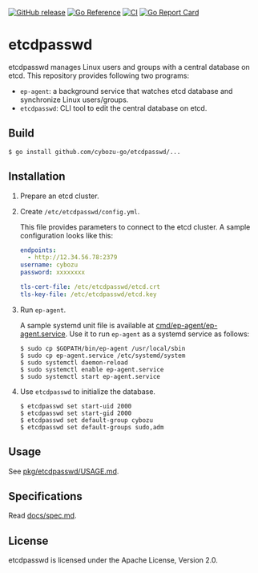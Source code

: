 [![GitHub release](https://img.shields.io/github/release/cybozu-go/etcdpasswd.svg?maxAge=60)][releases]
[![Go Reference](https://pkg.go.dev/badge/github.com/cybozu-go/etcdpasswd.svg)](https://pkg.go.dev/github.com/cybozu-go/etcdpasswd)
[![CI](https://github.com/cybozu-go/etcdpasswd/workflows/main/badge.svg)](https://github.com/cybozu-go/etcdpasswd/actions)
[![Go Report Card](https://goreportcard.com/badge/github.com/cybozu-go/etcdpasswd)](https://goreportcard.com/report/github.com/cybozu-go/etcdpasswd)

etcdpasswd
==========

etcdpasswd manages Linux users and groups with a central database on etcd.
This repository provides following two programs:

* `ep-agent`: a background service that watches etcd database and synchronize Linux users/groups.
* `etcdpasswd`: CLI tool to edit the central database on etcd.

Build
-----

```console
$ go install github.com/cybozu-go/etcdpasswd/...
```

Installation
------------

1. Prepare an etcd cluster.

2. Create `/etc/etcdpasswd/config.yml`.

    This file provides parameters to connect to the etcd cluster.
    A sample configuration looks like this:

    ```yaml
    endpoints:
      - http://12.34.56.78:2379
    username: cybozu
    password: xxxxxxxx

    tls-cert-file: /etc/etcdpasswd/etcd.crt
    tls-key-file: /etc/etcdpasswd/etcd.key
    ```

3. Run `ep-agent`.

    A sample systemd unit file is available at [cmd/ep-agent/ep-agent.service](cmd/ep-agent/ep-agent.service).
    Use it to run `ep-agent` as a systemd service as follows:

    ```console
    $ sudo cp $GOPATH/bin/ep-agent /usr/local/sbin
    $ sudo cp ep-agent.service /etc/systemd/system
    $ sudo systemctl daemon-reload
    $ sudo systemctl enable ep-agent.service
    $ sudo systemctl start ep-agent.service
    ```

4. Use `etcdpasswd` to initialize the database.

    ```console
    $ etcdpasswd set start-uid 2000
    $ etcdpasswd set start-gid 2000
    $ etcdpasswd set default-group cybozu
    $ etcdpasswd set default-groups sudo,adm
    ```

Usage
-----

See [pkg/etcdpasswd/USAGE.md](pkg/etcdpasswd/USAGE.md).

Specifications
--------------

Read [docs/spec.md](docs/spec.md).

License
-------

etcdpasswd is licensed under the Apache License, Version 2.0.

[releases]: https://github.com/cybozu-go/etcdpasswd/releases
[godoc]: https://godoc.org/github.com/cybozu-go/etcdpasswd
